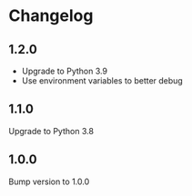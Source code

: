 # Changelog

## 1.2.0

* Upgrade to Python 3.9
* Use environment variables to better debug

## 1.1.0

Upgrade to Python 3.8

## 1.0.0

Bump version to 1.0.0
